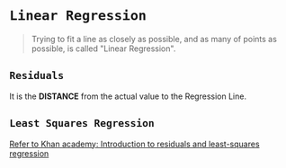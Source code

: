 # `Linear Regression`
> Trying to fit a line as closely as possible, and as many of points as possible, is called "Linear Regression".

## `Residuals`
It is the **DISTANCE** from the actual value to the Regression Line.

## `Least Squares Regression`
[Refer to Khan academy: Introduction to residuals and least-squares regression](https://www.khanacademy.org/math/ap-statistics/bivariate-data-ap/modal/v/regression-residual-intro)